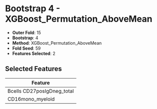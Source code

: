 # Bootstrap 4 - XGBoost_Permutation_AboveMean

- **Outer Fold**: 15
- **Bootstrap**: 4
- **Method**: XGBoost_Permutation_AboveMean
- **Fold Seed**: 59
- **Features Selected**: 2

## Selected Features

| Feature |
|---------|
| Bcells CD27posIgDneg_total |
| CD16mono_myeloid |
